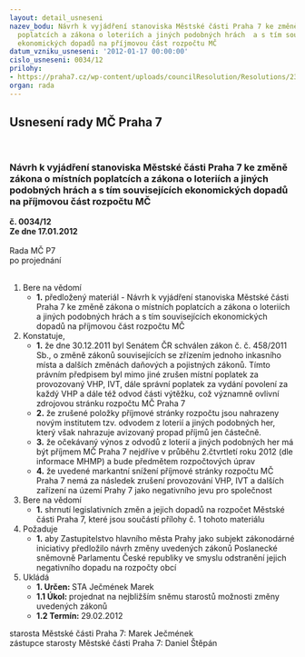 ```yaml
---
layout: detail_usneseni
nazev_bodu: Návrh k vyjádření stanoviska Městské části Praha 7 ke změně zákona o místních
  poplatcích a zákona o loteriích a jiných podobných hrách  a s tím souvisejících
  ekonomických dopadů na příjmovou část rozpočtu MČ
datum_vzniku_usneseni: '2012-01-17 00:00:00'
cislo_usneseni: 0034/12
prilohy:
- https://praha7.cz/wp-content/uploads/councilResolution/Resolutions/23156/3-12-n%c3%a1vrh_-nov%c3%a1_legislativa_a_jej%c3%ad_vliv_na_v%c3%bdnosy_z_loteri%c3%ad.doc
organ: rada
---
```

<div id="ucUsn_pList" class="usn">
	<span><h2>Usnesení rady MČ Praha 7 </h2>
<br></span><div class="standBody">
<span><h3>Návrh k vyjádření stanoviska Městské části Praha 7 ke změně zákona o místních poplatcích a zákona o loteriích a jiných podobných hrách  a s tím souvisejících ekonomických dopadů na příjmovou část rozpočtu MČ</h3></span><div class="center">
		<strong>č. 0034/12</strong><br>
	</div>
<div class="center">
		<strong>Ze dne 17.01.2012</strong><br><br>
	</div>Rada MČ P7<br> po projednání<br><br><ol>
<li>Bere na vědomí<ul><li>
<strong>1.</strong> předložený materiál - Návrh k vyjádření stanoviska Městské části Praha 7 ke změně zákona o místních poplatcích a zákona o loteriích a jiných podobných hrách  a s tím souvisejících ekonomických dopadů na příjmovou část rozpočtu MČ</li></ul>
</li>
<li>Konstatuje,<ul>
<li>
<strong>1.</strong> že dne 30.12.2011 byl Senátem ČR schválen zákon č. č. 458/2011 Sb., o změně zákonů souvisejících se zřízením jednoho inkasního místa a dalších změnách daňových a pojistných zákonů. Tímto právním předpisem  byl mimo jiné  zrušen místní poplatek za provozovaný VHP, IVT, dále správní poplatek za vydání povolení za každý VHP a dále též odvod části výtěžku, což významně ovlivní zdrojovou stránku rozpočtu MČ Praha 7 </li>
<li>
<strong>2.</strong> že  zrušené položky příjmové stránky rozpočtu jsou nahrazeny novým institutem tzv. odvodem z loterií a jiných podobných her, který však nahrazuje avizovaný propad příjmů jen částečně. </li>
<li>
<strong>3.</strong> že očekávaný výnos z odvodů z loterií a jiných podobných her má být příjmem MČ Praha 7 nejdříve v průběhu 2.čtvrtletí roku 2012 (dle informace MHMP) a bude předmětem rozpočtových úprav  </li>
<li>
<strong>4.</strong> že uvedené markantní snížení příjmové stránky rozpočtu MČ Praha 7 nemá za následek zrušení provozování VHP, IVT a dalších zařízení na území Prahy 7 jako negativního jevu pro společnost </li>
</ul>
</li>
<li>Bere na vědomí<ul><li>
<strong>1.</strong> shrnutí legislativních změn a jejich dopadů na rozpočet Městské části Praha 7, které jsou součástí přílohy č. 1 tohoto materiálu </li></ul>
</li>
<li>Požaduje<ul><li>
<strong>1.</strong> aby Zastupitelstvo hlavního města Prahy jako subjekt zákonodárné iniciativy předložilo návrh změny uvedených zákonů Poslanecké sněmovně Parlamentu České republiky ve smyslu odstranění jejich negativního dopadu na rozpočty obcí </li></ul>
</li>
<li>Ukládá<ul>
<li>
<strong>1. Určen: </strong>STA Ječmének Marek</li>
<li>
<strong>1.1 Úkol: </strong>projednat na nejbližším sněmu starostů  možnosti změny uvedených zákonů</li>
<li>
<strong>1.2 Termín: </strong>29.02.2012</li>
</ul>
</li>
</ol>starosta Městské části Praha 7: Marek Ječmének<br>zástupce starosty Městské části Praha 7: Daniel Štěpán 
</div>
</div>